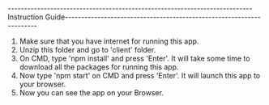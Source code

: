  

---------------------------------------------------------------------------Instruction Guide---------------------------------------------------------------------

1. Make sure that you have internet for running this app.
2. Unzip this folder and go to 'client' folder.
3. On CMD, type 'npm install' and press 'Enter'. It will take some time to download all the packages for running this app.
4. Now type 'npm start' on CMD and press 'Enter'. It will launch this app to your browser.
5. Now you can see the app on your Browser.
